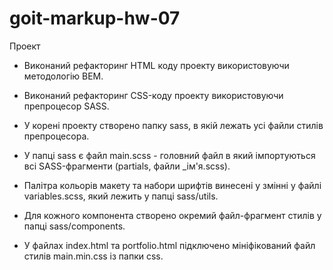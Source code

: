 # goit-markup-hw-07
 
Проект

- Виконаний рефакторинг HTML коду проекту використовуючи методологію BEM.

- Виконаний рефакторинг CSS-коду проекту використовуючи препроцесор SASS.

- У корені проекту створено папку sass, в якій лежать усі файли стилів препроцесора.

- У папці sass є файл main.scss - головний файл в який імпортуються всі SASS-фрагменти (partials, файли _ім'я.scss).

- Палітра кольорів макету та набори шрифтів винесені у змінні у файлі variables.scss, який лежить у папці sass/utils.

- Для кожного компонента створено окремий файл-фрагмент стилів у папці sass/components.

- У файлах index.html та portfolio.html підключено мініфікований файл стилів main.min.css із папки css.